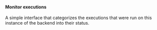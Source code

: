 #### Monitor executions

A simple interface that categorizes the executions that were run on this
instance of the backend into their status.
